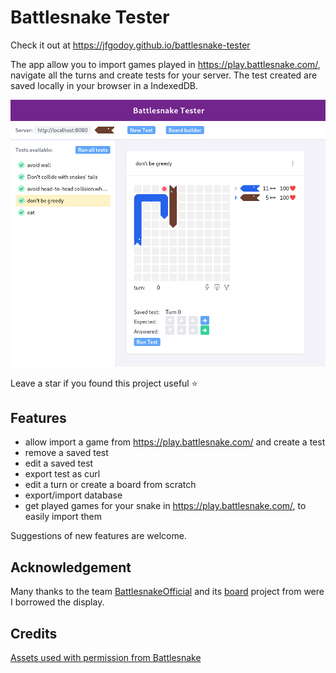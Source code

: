 # Battlesnake Tester

Check it out at https://jfgodoy.github.io/battlesnake-tester

The app allow you to import games played in https://play.battlesnake.com/, navigate all the turns and create tests
for your server. The test created are saved locally in your browser in a IndexedDB.

![image](src/assets/screenshot.png)

Leave a star if you found this project useful :star:

## Features

- allow import a game from https://play.battlesnake.com/ and create a test
- remove a saved test
- edit a saved test
- export test as curl
- edit a turn or create a board from scratch
- export/import database
- get played games for your snake in https://play.battlesnake.com/, to easily import them

Suggestions of new features are welcome.

## Acknowledgement

Many thanks to the team [BattlesnakeOfficial](https://github.com/BattlesnakeOfficial) and its [board](https://github.com/BattlesnakeOfficial/board) project from were I borrowed the display.

## Credits

[Assets used with permission from Battlesnake](https://play.battlesnake.com/)
